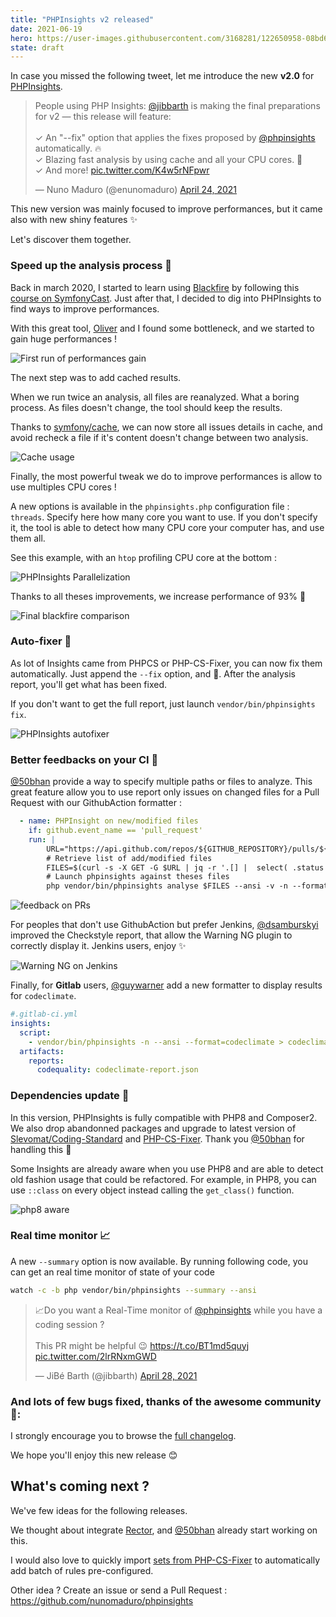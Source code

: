 ```yaml
---
title: "PHPInsights v2 released"
date: 2021-06-19
hero: https://user-images.githubusercontent.com/3168281/122650958-08bd6080-d136-11eb-8e77-04cf8377cb6b.png
state: draft
---
```


In case you missed the following tweet, let me introduce the new **v2.0** for [PHPInsights](https://phpinsights.com).

<div data-controller="tweet-embed" data-tweet-embed-id-value="1385995349605724162">
<blockquote><p lang="en" dir="ltr">People using PHP Insights: <a href="https://twitter.com/jibbarth?ref_src=twsrc%5Etfw">@jibbarth</a> is making the final preparations for v2 — this release will feature:<br><br>✓ An &quot;--fix&quot; option that applies the fixes proposed by <a href="https://twitter.com/phpinsights?ref_src=twsrc%5Etfw">@phpinsights</a> automatically. 🔥<br>✓ Blazing fast analysis by using cache and all your CPU cores. 🚀<br>✓ And more! <a href="https://t.co/K4w5rNFpwr">pic.twitter.com/K4w5rNFpwr</a></p>&mdash; Nuno Maduro (@enunomaduro) <a href="https://twitter.com/enunomaduro/status/1385995349605724162?ref_src=twsrc%5Etfw">April 24, 2021</a></blockquote>
</div>

This new version was mainly focused to improve performances, but it came also with new shiny features ✨

Let's discover them together.

### Speed up the analysis process 🚀

Back in march 2020, I started to learn using [Blackfire](https://blackfire.io) by following this [course on SymfonyCast](https://symfonycasts.com/screencast/blackfire).
Just after that, I decided to dig into PHPInsights to find ways to improve performances.

With this great tool, [Oliver](https://twitter.com/OliverNybroe) and I found some bottleneck, and we started to gain huge performances !

![First run of performances gain](https://user-images.githubusercontent.com/3168281/115996462-a89bb980-a5df-11eb-8d88-2caee35c66f7.png)

The next step was to add cached results.

When we run twice an analysis, all files are reanalyzed. What a boring process. As files doesn't change, the tool should keep the results.

Thanks to [symfony/cache](https://symfony.com/doc/current/components/cache.html), we can now store all issues details in cache, and avoid recheck a file if it's content doesn't change between two analysis.

![Cache usage](https://user-images.githubusercontent.com/3168281/81601081-ca9a2d00-93ca-11ea-9985-99980e2ad8d5.gif)

Finally, the most powerful tweak we do to improve performances is allow to use multiples CPU cores !

A new options is available in the  `phpinsights.php` configuration file : `threads`. Specify here how many core you want to use.
If you don't specify it, the tool is able to detect how many CPU core your computer has, and use them all.

See this example, with an `htop` profiling CPU core at the bottom :

![PHPInsights Parallelization](https://user-images.githubusercontent.com/3168281/115996108-47271b00-a5de-11eb-972b-ae6bc57681c6.gif)

Thanks to all theses improvements, we increase performance of 93% 🚀

![Final blackfire comparison](https://user-images.githubusercontent.com/3168281/115996469-adf90400-a5df-11eb-9221-a5b6c08475f9.png)

### Auto-fixer 🌟

As lot of Insights came from PHPCS or PHP-CS-Fixer, you can now fix them automatically.
Just append the  `--fix`  option, and 🎉. After the analysis report, you'll get what has been fixed.

If you don't want to get the full report, just launch `vendor/bin/phpinsights fix`.

![PHPInsights autofixer](https://user-images.githubusercontent.com/3168281/115998397-4e065b80-a5e7-11eb-9afd-c8fd3ac49d6f.gif)

### Better feedbacks on your CI 🤖

[@50bhan](https://twitter.com/50bhan) provide a way to specify multiple paths or files to analyze. This great feature allow you to use report only issues on changed files for a Pull Request with our GithubAction formatter :

```yaml
  - name: PHPInsight on new/modified files
    if: github.event_name == 'pull_request'
    run: |
        URL="https://api.github.com/repos/${GITHUB_REPOSITORY}/pulls/${{ github.event.pull_request.number }}/files"
        # Retrieve list of add/modified files
        FILES=$(curl -s -X GET -G $URL | jq -r '.[] |  select( .status == "added" or .status == "modified") | select(.filename|endswith(".php")) | .filename')
        # Launch phpinsights against theses files
        php vendor/bin/phpinsights analyse $FILES --ansi -v -n --format=github-action
```

![feedback on PRs](https://user-images.githubusercontent.com/3168281/115997313-f6fe8780-a5e2-11eb-9fc5-7e933339c6c7.png)


For peoples that don't use GithubAction but prefer Jenkins, [@dsamburskyi](https://github.com/dsamburskyi) improved the Checkstyle report, that allow the Warning NG plugin to correctly display it. Jenkins users, enjoy ✨

![Warning NG on Jenkins](https://user-images.githubusercontent.com/25210529/110533067-975c2380-80eb-11eb-8caf-bac106000d73.png)


Finally, for **Gitlab** users, [@guywarner](https://twitter.com/guywarner801) add a new formatter to display results for `codeclimate`.

```yaml
#.gitlab-ci.yml
insights:
  script:
    - vendor/bin/phpinsights -n --ansi --format=codeclimate > codeclimate-report.json
  artifacts:
    reports:
      codequality: codeclimate-report.json
```

### Dependencies update 🔧

In this version, PHPInsights is fully compatible with PHP8 and Composer2. We also drop abandonned packages and upgrade to latest version of [Slevomat/Coding-Standard](https://github.com/slevomat/coding-standard) and [PHP-CS-Fixer](https://cs.symfony.com/). Thank you [@50bhan](https://twitter.com/50bhan) for handling this 💪

Some Insights are already aware when you use PHP8 and are able to detect old fashion usage that could be refactored.
For example, in PHP8, you can use `::class` on every object instead calling the `get_class()` function.

![php8 aware](https://user-images.githubusercontent.com/3168281/115997977-68d7d080-a5e5-11eb-9f16-80bc9b9d4942.png)

### Real time monitor 📈

A new `--summary` option is now available. By running following code, you can get an real time monitor of state of your code
```bash
watch -c -b php vendor/bin/phpinsights --summary --ansi
```

<div data-controller="tweet-embed" data-tweet-embed-id-value="1387496703012507650">
<blockquote><p lang="en" dir="ltr">📈Do you want a Real-Time monitor of <a href="https://twitter.com/phpinsights?ref_src=twsrc%5Etfw">@phpinsights</a> while you have a coding session ? <br><br>This PR might be helpful 😉 <a href="https://t.co/BT1md5quyj">https://t.co/BT1md5quyj</a> <a href="https://t.co/2lrRNxmGWD">pic.twitter.com/2lrRNxmGWD</a></p>&mdash; JiBé Barth (@jibbarth) <a href="https://twitter.com/jibbarth/status/1387496703012507650?ref_src=twsrc%5Etfw">April 28, 2021</a></blockquote></div>

### And lots of few bugs fixed, thanks of the awesome community 🙌:

I strongly encourage you to browse the [full changelog](https://github.com/nunomaduro/phpinsights/blob/master/CHANGELOG.md#v200).

We hope you'll enjoy this new release 😊


## What's coming next ?

We've few ideas for the following releases.

We thought about integrate [Rector](https://getrector.org/), and [@50bhan](https://twitter.com/50bhan) already start working on this.

I would also love to quickly import [sets from PHP-CS-Fixer](https://github.com/FriendsOfPHP/PHP-CS-Fixer/blob/3.0/doc/ruleSets/index.rst#list-of-available-rule-sets) to automatically add batch of rules pre-configured.

Other idea ? Create an issue or send a Pull Request : https://github.com/nunomaduro/phpinsights
